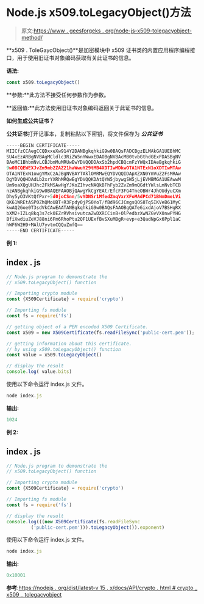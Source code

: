 # Node.js x509.toLegacyObject()方法

> 原文:[https://www . geesforgeks . org/node-js-x509-tolegacyobject-method/](https://www.geeksforgeeks.org/node-js-x509-tolegacyobject-method/)

**x509 . ToleGaycObject()**是加密模块中 x509 证书类的内置应用程序编程接口，用于使用旧证书对象编码获取有关此证书的信息。

**语法:**

```js
const x509.toLegacyObject()
```

**参数:**此方法不接受任何参数作为参数。

**返回值:**此方法使用旧证书对象编码返回关于此证书的信息。

**如何生成公共证书？**

**公共证书**打开记事本，复制粘贴以下密钥，将文件保存为 ***公共证书***

```js
-----BEGIN CERTIFICATE-----
MIICfzCCAegCCQDxxeXw914Y2DANBgkqhkiG9w0BAQsFADCBgzELMAkGA1UEBhMC
SU4xEzARBgNVBAgMCldlc3RiZW5nYWwxEDAOBgNVBAcMB0tvbGthdGExFDASBgNV
BAoMC1BhbmNvLCBJbmMuMRUwEwYDVQQDDAxSb2hpdCBQcmFzYWQxIDAeBgkqhkiG
9w0BCQEWEXJvZm9mb2ZAZ21haWwuY29tMB4XDTIwMDkwOTA1NTExN1oXDTIwMTAw
OTA1NTExN1owgYMxCzAJBgNVBAYTAklOMRMwEQYDVQQIDApXZXN0YmVuZ2FsMRAw
DgYDVQQHDAdLb2xrYXRhMRQwEgYDVQQKDAtQYW5jbywgSW5jLjEVMBMGA1UEAwwM
Um9oaXQgUHJhc2FkMSAwHgYJKoZIhvcNAQkBFhFyb2ZvZm9mQGdtYWlsLmNvbTCB
nzANBgkqhkiG9w0BAQEFAAOBjQAwgYkCgYEAt/EfcF3FG4TneOBWr4JhOUdyuCXm
Dhy5yO3VKtQfPxr+5d0joCSnn/5vYDNSr1MfedZmqVxrXFoMAdPCd71BNmDmeLVi
QK61WREtASP0ZhQMoUBT+R3Fpdy0jPS0YoT/fBd96CJCmgsQOS8Tq5IKVeB61MyC
kwAQ2Goe0T3sdVkCAwEAATANBgkqhkiG9w0BAQsFAAOBgQATe6ixdAjoV7BSHgRX
bXM2+IZLq8kq3s7ck0EZrRVhsivutcaZwDXRCCinB+OlPedbzXwNZGvVX0nwPYHG
BfiXwdiuZeVJ88ni6Fm6RhoPtu2QF1UExfBvSXuMBgR+evp+e3QadNpGx6Ppl1aC
hWF6W2H9+MAlU7yvtmCQQuZmfQ==
-----END CERTIFICATE-----
```

**例 1:**

## index . js

```js
// Node.js program to demonstrate the  
// x509.toLegacyObject() function

// Importing crypto module
const {X509Certificate} = require('crypto')

// Importing fs module
const fs = require('fs')

// getting object of a PEM encoded X509 Certificate. 
const x509 = new X509Certificate(fs.readFileSync('public-cert.pem'));

// getting information about this certificate.
// by using x509.toLegacyObject() function
const value = x509.toLegacyObject()

// display the result
console.log( value.bits)
```

使用以下命令运行 index.js 文件。

```js
node index.js
```

**输出:**

```js
1024
```

**例 2:**

## index . js

```js
// Node.js program to demonstrate the  
// x509.toLegacyObject() function

// Importing crypto module
const {X509Certificate} = require('crypto')

// Importing fs module
const fs = require('fs')

// display the result
console.log(((new X509Certificate(fs.readFileSync
         ('public-cert.pem'))).toLegacyObject()).exponent)
```

使用以下命令运行 index.js 文件。

```js
node index.js
```

**输出:**

```js
0x10001
```

**参考**:[https://nodejs . org/dist/latest-v 15 . x/docs/API/crypto . html # crypto _ x509 _ tolegacyobject](https://nodejs.org/dist/latest-v15.x/docs/api/crypto.html#crypto_x509_tolegacyobject)
